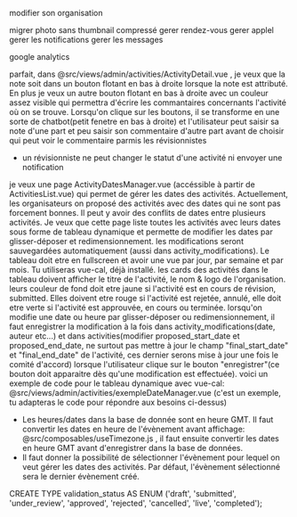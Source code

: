 modifier son organisation

migrer photo sans thumbnail compressé
gerer rendez-vous
gerer applel
gerer les notifications
gerer les messages

google analytics

parfait, dans @src/views/admin/activities/ActivityDetail.vue , je veux que la note soit dans un bouton flotant en bas à droite lorsque la note est attributé.
En plus je veux un autre bouton flotant en bas à droite avec un couleur assez visible qui permettra d'écrire les commantaires concernants l'activité où  on se trouve.
Lorsqu'on clique sur les boutons, il se transforme en une sorte de chatbot(petit fenetre en bas à droite) et l'utilisateur peut saisir sa note d'une part et peu saisir son commentaire d'autre part avant de choisir qui peut voir le commentaire parmis les révisionnistes


- un révisionniste ne peut changer le statut d'une activité ni envoyer une notification


je veux une page ActivityDatesManager.vue (accéssible à partir de ActivitiesList.vue) qui permet de gérer les dates des activités.
Actuellement, les organisateurs on proposé des activités avec des dates qui ne sont pas forcement bonnes. Il peut y avoir des conflits de dates entre plusieurs activités.
Je veux que cette page liste toutes les activités avec leurs dates sous forme de tableau dynamique et permette de modifier les dates par glisser-déposer et redimensionnement. les modifications seront sauvegardées automatiquement (aussi dans activity_modifications). Le tableau doit etre en fullscreen et avoir une vue par jour, par semaine et par mois.
Tu utiliseras vue-cal, déjà installé.
les cards des activités dans le tableau doivent afficher le titre de l'activité, le nom & logo de l'organisation. leurs couleur de fond doit etre jaune si l'activité est en cours de révision, submitted. Elles doivent etre rouge si l'activité est rejetée, annulé, elle doit etre verte si l'activité est approuvée, en cours ou terminée.
lorsqu'on modifie une date ou heure par glisser-déposer ou redimensionnement, il faut enregistrer la modification à la fois dans activity_modifications(date, auteur etc...) et dans activities(modifier proposed_start_date et proposed_end_date, ne surtout pas  mettre à jour le champ "final_start_date" et "final_end_date" de l'activité, ces dernier serons mise à jour une fois le comité d'accord) lorsque l'utilisateur clique sur le bouton "enregistrer"(ce bouton doit apparaitre dès qu'une modification est effectuée).
voici un exemple de code pour le tableau dynamique avec vue-cal: @src/views/admin/activities/exempleDateManager.vue (c'est un exemple, tu adapteras le code pour répondre aux besoins ci-dessus)

- Les heures/dates dans la base de donnée sont en heure GMT. Il faut convertir les dates en heure de l'évènement avant affichage: @src/composables/useTimezone.js , il faut ensuite convertir les dates en heure GMT avant d'enregistrer dans la base de données.
- Il faut donner la possibilité de sélectionner l'évènement pour lequel on veut gérer les dates des activités. Par défaut, l'évènement sélectionné sera le dernier évènement créé.

CREATE TYPE validation_status AS ENUM ('draft', 'submitted', 'under_review', 'approved', 'rejected', 'cancelled', 'live', 'completed');


